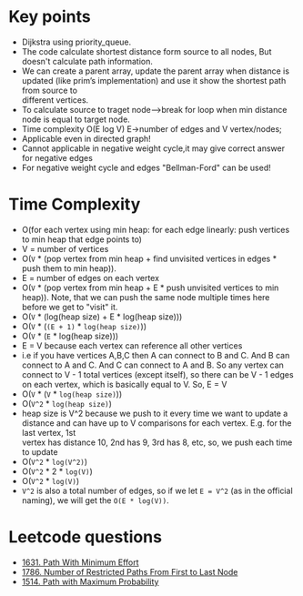 # Key points
* Dijkstra using priority_queue.
* The code calculate shortest distance form source to all nodes,
   But doesn't calculate path information.
* We can create a parent array, update the parent array when distance is updated (like prim’s implementation) and use it show the shortest path from source to       
  different vertices.
* To calculate source to traget node-->break for loop when min distance node is equal to target node.
* Time complexity O(E log V) E->number of edges and V vertex/nodes;
* Applicable even in directed graph!
* Cannot applicable in negative weight cycle,it may give correct answer for negative edges
* For negative weight cycle and edges "Bellman-Ford" can be used!


# Time Complexity
* O(for each vertex using min heap: for each edge linearly: push vertices to min heap that edge points to)
* V = number of vertices
* O(`V` * (pop vertex from min heap + find unvisited vertices in edges * push them to min heap)).
* E = number of edges on each vertex
* O(`V` * (pop vertex from min heap + E * push unvisited vertices to min heap)). Note, that we can push the same node multiple times here before we get to "visit" it.
* O(`V` * (log(heap size) + E * log(heap size)))
* O(`V` * (`(E + 1)` * `log(heap size)`))
* O(`V` * (`E` * log(heap size)))
* E = V because each vertex can reference all other vertices
* i.e if you have vertices A,B,C then A can connect to B and C. And B can connect to A and C. And C can connect to A and B. So any vertex can connect to V - 1 total
 vertices (except itself), so there can be V - 1 edges on each vertex, which is basically equal to V. So, E = V 
* O(`V` * (`V` * `log(heap size)`))
* O(`V^2` * `log(heap size)`)
* heap size is V^2 because we push to it every time we want to update a distance and can have up to V comparisons for each vertex. E.g. for the last vertex, 1st  
     vertex has distance 10, 2nd has 9, 3rd has 8, etc, so, we push each time to update
* O(`V^2` * `log(V^2)`)
* O(`V^2` * 2 * `log(V)`)
* O(`V^2` * `log(V)`)
* `V^2` is also a total number of edges, so if we let `E = V^2` (as in the official naming), we will get the `O(E * log(V))`.

# Leetcode questions
* [1631. Path With Minimum Effort](https://leetcode.com/problems/path-with-minimum-effort/)
* [1786. Number of Restricted Paths From First to Last Node](https://leetcode.com/contest/weekly-contest-231/problems/number-of-restricted-paths-from-first-to-last-node/)
* [1514. Path with Maximum Probability](https://leetcode.com/contest/weekly-contest-197/problems/path-with-maximum-probability/)
